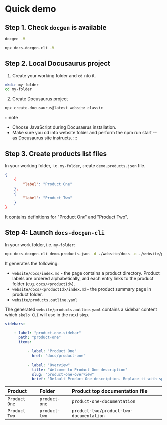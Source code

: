 # Quick demo

## Step 1. Check `docgen` is available

```bash
docgen -V
```

```bash
npx docs-docgen-cli -V
```

## Step 2. Local Docusaurus project

1. Create your working folder and `cd` into it.

```bash
mkdir my-folder
cd my-folder
```
2. Create Docusaurus project


```bash
npx create-docusaurus@latest website classic
```

:::note
* Choose JavaScript during Docusaurus installation.
* Make sure you cd into website folder and perform the npm run start -- as Docusaurus site instructs.
:::

## Step 3. Create products list files

In your working folder, i.e. `my-folder`, create `demo.products.json` file.

```json
{
    {
        "label": "Product One"
    },
    {
        "label": "Product Two"
    }
}
```

It contains definitions for "Product One" and "Product Two".

## Step 4: Launch `docs-docgen-cli`

In your work folder, i.e. `my-folder`:

```bash
npx docs-docgen-cli demo.products.json -d ./website/docs -o ./website/products.outline.yaml -v
```

It generates the following:

* `website/docs/index.md` - the page contains a product directory. Product labels are ordered alphabetically, and each entry links to the product folder (e.g. `docs/<productId>`).
* `website/docs/<productId>/index.md` - the product summary page in product folder.
* `website/products.outline.yaml`

The generated `website/products.outline.yaml` contains a sidebar content which `skelo CLI` will use in the next step.

```yaml
sidebars:

    - label: "product-one-sidebar"
      path: "product-one"
      items:

          - label: "Product One"
            href: "docs/product-one"
          
          - label: "Overview"
            title: "Welcome to Product One description"
            slug: "product-one-overview"
            brief: "Default Product One description. Replace it with specific description"
```

| Product | Folder | Product top documentation file |
|:--|:--|:--
| `Product One` | `product-one` | `product-one-documentation` |
| `Product Two` | `product-two` | `product-two/product-two-documentation` |

